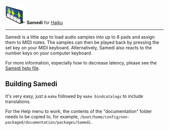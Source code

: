 ![Samedi icon](./documentation/images/samedi_icon_64.png) **Samedi** for [Haiku](https://www.haiku-os.org)

* * *

Samedi is a little app to load audio samples into up to 8 pads and assign them to MIDI notes. The samples can then be played back by pressing the set key on your MIDI keyboard. Alternatively, Samedi also reacts to the number keys on your computer keyboard.

For more information, especially how to decrease latency, please see the [Samedi help file](http://htmlpreview.github.io/?https://github.com/humdingerb/samedi/master/documentation/ReadMe.html).

## Building Samedi

It's very easy, just a ```make``` followed by ```make bindcatalogs``` to include translations.

For the Help menu to work, the contents of the "documentation" folder needs to be copied to, for example, ```/boot/home/config/non-packaged/documentation/packages/Samedi```.
